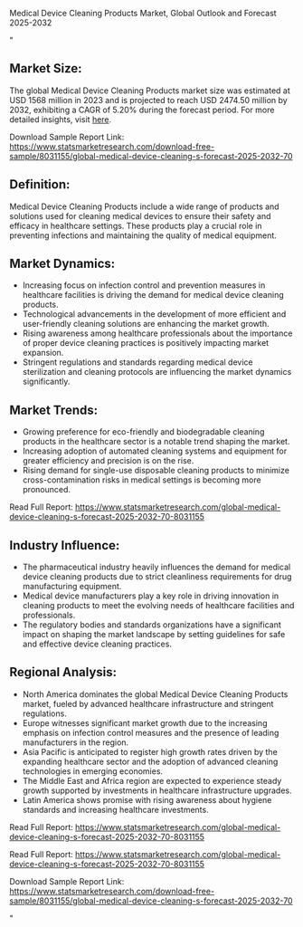 Medical Device Cleaning Products Market, Global Outlook and Forecast 2025-2032

"<html>
    
<h2>Market Size:</h2>
<p>The global Medical Device Cleaning Products market size was estimated at USD 1568 million in 2023 and is projected to reach USD 2474.50 million by 2032, exhibiting a CAGR of 5.20% during the forecast period. For more detailed insights, visit <a href='https://www.statsmarketresearch.com/global-medical-device-cleaning-s-forecast-2025-2032-70-8031155'>here</a>.</p>
<p>Download Sample Report Link: <a href='https://www.statsmarketresearch.com/download-free-sample/8031155/global-medical-device-cleaning-s-forecast-2025-2032-70'>https://www.statsmarketresearch.com/download-free-sample/8031155/global-medical-device-cleaning-s-forecast-2025-2032-70</a></p>

<h2>Definition:</h2>
<p>Medical Device Cleaning Products include a wide range of products and solutions used for cleaning medical devices to ensure their safety and efficacy in healthcare settings. These products play a crucial role in preventing infections and maintaining the quality of medical equipment.</p>

<h2>Market Dynamics:</h2>
<ul>
    <li>Increasing focus on infection control and prevention measures in healthcare facilities is driving the demand for medical device cleaning products.</li>
    <li>Technological advancements in the development of more efficient and user-friendly cleaning solutions are enhancing the market growth.</li>
    <li>Rising awareness among healthcare professionals about the importance of proper device cleaning practices is positively impacting market expansion.</li>
    <li>Stringent regulations and standards regarding medical device sterilization and cleaning protocols are influencing the market dynamics significantly.</li>
</ul>

<h2>Market Trends:</h2>
<ul>
    <li>Growing preference for eco-friendly and biodegradable cleaning products in the healthcare sector is a notable trend shaping the market.</li>
    <li>Increasing adoption of automated cleaning systems and equipment for greater efficiency and precision is on the rise.</li>
    <li>Rising demand for single-use disposable cleaning products to minimize cross-contamination risks in medical settings is becoming more pronounced.</li>
</ul>
<p>Read Full Report: <a href='https://www.statsmarketresearch.com/global-medical-device-cleaning-s-forecast-2025-2032-70-8031155'>https://www.statsmarketresearch.com/global-medical-device-cleaning-s-forecast-2025-2032-70-8031155</a></p>

<h2>Industry Influence:</h2>
<ul>
    <li>The pharmaceutical industry heavily influences the demand for medical device cleaning products due to strict cleanliness requirements for drug manufacturing equipment.</li>
    <li>Medical device manufacturers play a key role in driving innovation in cleaning products to meet the evolving needs of healthcare facilities and professionals.</li>
    <li>The regulatory bodies and standards organizations have a significant impact on shaping the market landscape by setting guidelines for safe and effective device cleaning practices.</li>
</ul>

<h2>Regional Analysis:</h2>
<ul>
    <li>North America dominates the global Medical Device Cleaning Products market, fueled by advanced healthcare infrastructure and stringent regulations.</li>
    <li>Europe witnesses significant market growth due to the increasing emphasis on infection control measures and the presence of leading manufacturers in the region.</li>
    <li>Asia Pacific is anticipated to register high growth rates driven by the expanding healthcare sector and the adoption of advanced cleaning technologies in emerging economies.</li>
    <li>The Middle East and Africa region are expected to experience steady growth supported by investments in healthcare infrastructure upgrades.</li>
    <li>Latin America shows promise with rising awareness about hygiene standards and increasing healthcare investments.</li>
</ul>
<p>Read Full Report: <a href='https://www.statsmarketresearch.com/global-medical-device-cleaning-s-forecast-2025-2032-70-8031155'>https://www.statsmarketresearch.com/global-medical-device-cleaning-s-forecast-2025-2032-70-8031155</a></p>

<p>Read Full Report: <a href='https://www.statsmarketresearch.com/global-medical-device-cleaning-s-forecast-2025-2032-70-8031155'>https://www.statsmarketresearch.com/global-medical-device-cleaning-s-forecast-2025-2032-70-8031155</a></p>
<p>Download Sample Report Link: <a href='https://www.statsmarketresearch.com/download-free-sample/8031155/global-medical-device-cleaning-s-forecast-2025-2032-70'>https://www.statsmarketresearch.com/download-free-sample/8031155/global-medical-device-cleaning-s-forecast-2025-2032-70</a></p>

</html>"
